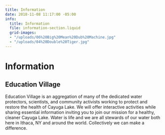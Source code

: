 ```yaml
---
title: Information
date: 2018-11-08 11:17:00 -05:00
info:
  title: Information
  file: information-section.liquid
  grid-images:
  - "/uploads/06%20Big%20Mean%20Dub%20Machine.jpg"
  - "/uploads/04%20Double%20Tiger.jpg"
---
```


# Information

## Education Village

Education Village is an aggregation of many of the dedicated water protectors, scientists, and community activists working to protect and restore the health of Cayuga Lake. We will offer interactive activities while sharing essential information inviting you to join our mission for a healthy, cleaner Cayuga Lake. Water is life and we are all stewards of our water both here in Ithaca, NY and around the world. Collectively we can make a difference.